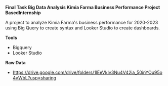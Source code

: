 **Final Task Big Data Analysis Kimia Farma Business Performance Project BasedInternship**

A project to analyze Kimia Farma's business performance for 2020-2023 using Big Query to create syntax and Looker Studio to create dashboards.

**Tools**
- Bigquery
- Looker Studio

**Raw Data**
- https://drive.google.com/drive/folders/1lEeVkIv3Nu4V42ia_50inYOu95o4vWbL?usp=sharing
